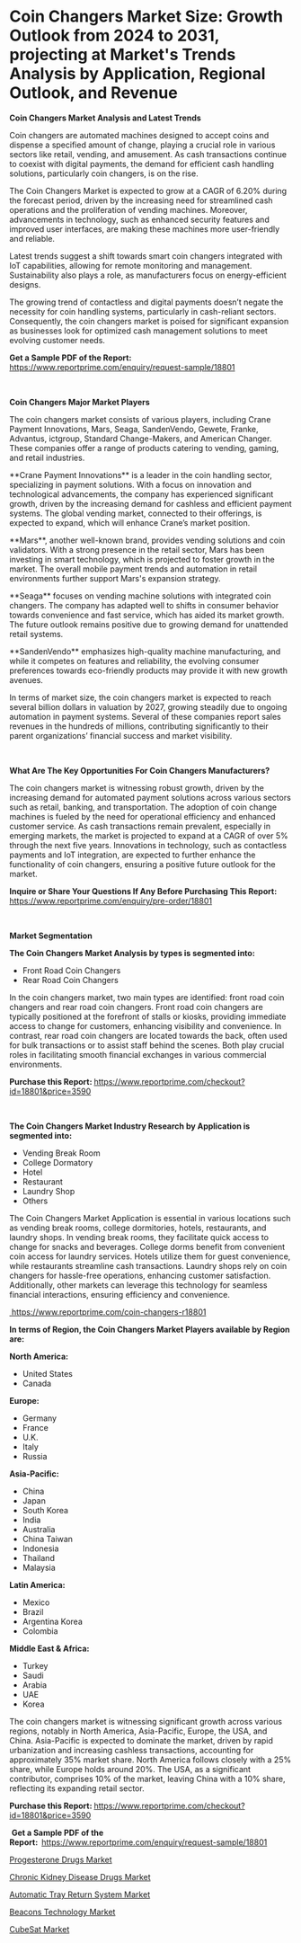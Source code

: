<p><h1>Coin Changers Market Size: Growth Outlook from 2024 to 2031, projecting at Market's Trends Analysis by Application, Regional Outlook, and Revenue</h1></p><p><strong>Coin Changers Market Analysis and Latest Trends</strong></p>
<p><p>Coin changers are automated machines designed to accept coins and dispense a specified amount of change, playing a crucial role in various sectors like retail, vending, and amusement. As cash transactions continue to coexist with digital payments, the demand for efficient cash handling solutions, particularly coin changers, is on the rise. </p><p>The Coin Changers Market is expected to grow at a CAGR of 6.20% during the forecast period, driven by the increasing need for streamlined cash operations and the proliferation of vending machines. Moreover, advancements in technology, such as enhanced security features and improved user interfaces, are making these machines more user-friendly and reliable. </p><p>Latest trends suggest a shift towards smart coin changers integrated with IoT capabilities, allowing for remote monitoring and management. Sustainability also plays a role, as manufacturers focus on energy-efficient designs. </p><p>The growing trend of contactless and digital payments doesn’t negate the necessity for coin handling systems, particularly in cash-reliant sectors. Consequently, the coin changers market is poised for significant expansion as businesses look for optimized cash management solutions to meet evolving customer needs.</p></p>
<p><strong>Get a Sample PDF of the Report:&nbsp;</strong> <a href="https://www.reportprime.com/enquiry/request-sample/18801?utm_campaign=97&utm_medium=2&utm_source=Github&utm_content=ia&utm_term=22112024&utm_id=coin-changers">https://www.reportprime.com/enquiry/request-sample/18801</a></p>
<p>&nbsp;</p>
<p><strong>Coin Changers Major Market Players</strong></p>
<p><p>The coin changers market consists of various players, including Crane Payment Innovations, Mars, Seaga, SandenVendo, Gewete, Franke, Advantus, ictgroup, Standard Change-Makers, and American Changer. These companies offer a range of products catering to vending, gaming, and retail industries.</p><p>**Crane Payment Innovations** is a leader in the coin handling sector, specializing in payment solutions. With a focus on innovation and technological advancements, the company has experienced significant growth, driven by the increasing demand for cashless and efficient payment systems. The global vending market, connected to their offerings, is expected to expand, which will enhance Crane’s market position.</p><p>**Mars**, another well-known brand, provides vending solutions and coin validators. With a strong presence in the retail sector, Mars has been investing in smart technology, which is projected to foster growth in the market. The overall mobile payment trends and automation in retail environments further support Mars's expansion strategy.</p><p>**Seaga** focuses on vending machine solutions with integrated coin changers. The company has adapted well to shifts in consumer behavior towards convenience and fast service, which has aided its market growth. The future outlook remains positive due to growing demand for unattended retail systems.</p><p>**SandenVendo** emphasizes high-quality machine manufacturing, and while it competes on features and reliability, the evolving consumer preferences towards eco-friendly products may provide it with new growth avenues.</p><p>In terms of market size, the coin changers market is expected to reach several billion dollars in valuation by 2027, growing steadily due to ongoing automation in payment systems. Several of these companies report sales revenues in the hundreds of millions, contributing significantly to their parent organizations’ financial success and market visibility.</p></p>
<p>&nbsp;</p>
<p><strong>What Are The Key Opportunities For Coin Changers Manufacturers?</strong></p>
<p><p>The coin changers market is witnessing robust growth, driven by the increasing demand for automated payment solutions across various sectors such as retail, banking, and transportation. The adoption of coin change machines is fueled by the need for operational efficiency and enhanced customer service. As cash transactions remain prevalent, especially in emerging markets, the market is projected to expand at a CAGR of over 5% through the next five years. Innovations in technology, such as contactless payments and IoT integration, are expected to further enhance the functionality of coin changers, ensuring a positive future outlook for the market.</p></p>
<p><strong>Inquire or Share Your Questions If Any Before Purchasing This Report:</strong> <a href="https://www.reportprime.com/enquiry/pre-order/18801?utm_campaign=97&utm_medium=2&utm_source=Github&utm_content=ia&utm_term=22112024&utm_id=coin-changers">https://www.reportprime.com/enquiry/pre-order/18801</a></p>
<p>&nbsp;</p>
<p><strong>Market Segmentation</strong></p>
<p><strong>The Coin Changers Market Analysis by types is segmented into:</strong></p>
<p><ul><li>Front Road Coin Changers</li><li>Rear Road Coin Changers</li></ul></p>
<p><p>In the coin changers market, two main types are identified: front road coin changers and rear road coin changers. Front road coin changers are typically positioned at the forefront of stalls or kiosks, providing immediate access to change for customers, enhancing visibility and convenience. In contrast, rear road coin changers are located towards the back, often used for bulk transactions or to assist staff behind the scenes. Both play crucial roles in facilitating smooth financial exchanges in various commercial environments.</p></p>
<p><strong>Purchase this Report:&nbsp;</strong><a href="https://www.reportprime.com/checkout?id=18801&price=3590&utm_campaign=97&utm_medium=2&utm_source=Github&utm_content=ia&utm_term=22112024&utm_id=coin-changers">https://www.reportprime.com/checkout?id=18801&price=3590</a></p>
<p>&nbsp;</p>
<p><strong>The Coin Changers Market Industry Research by Application is segmented into:</strong></p>
<p><ul><li>Vending Break Room</li><li>College Dormatory</li><li>Hotel</li><li>Restaurant</li><li>Laundry Shop</li><li>Others</li></ul></p>
<p><p>The Coin Changers Market Application is essential in various locations such as vending break rooms, college dormitories, hotels, restaurants, and laundry shops. In vending break rooms, they facilitate quick access to change for snacks and beverages. College dorms benefit from convenient coin access for laundry services. Hotels utilize them for guest convenience, while restaurants streamline cash transactions. Laundry shops rely on coin changers for hassle-free operations, enhancing customer satisfaction. Additionally, other markets can leverage this technology for seamless financial interactions, ensuring efficiency and convenience.</p></p>
<p><a href="https://www.reportprime.com/coin-changers-r18801?utm_campaign=97&utm_medium=2&utm_source=Github&utm_content=ia&utm_term=22112024&utm_id=coin-changers">&nbsp;https://www.reportprime.com/coin-changers-r18801</a></p>
<p><strong>In terms of Region, the Coin Changers Market Players available by Region are:</strong></p>
<p>
    <p> <strong> North America: </strong>
        <ul>
            <li>United States</li>
            <li>Canada</li>
        </ul>
        </p> 
    <p> <strong> Europe: </strong>
        <ul>
            <li>Germany</li>
            <li>France</li>
            <li>U.K.</li>
            <li>Italy</li>
            <li>Russia</li>
        </ul>
        </p> 
    <p> <strong> Asia-Pacific: </strong>
        <ul>
            <li>China</li>
            <li>Japan</li>
            <li>South Korea</li>
            <li>India</li>
            <li>Australia</li>
            <li>China Taiwan</li>
            <li>Indonesia</li>
            <li>Thailand</li>
            <li>Malaysia</li>
        </ul>
        </p> 
    <p> <strong> Latin America: </strong>
        <ul>
            <li>Mexico</li>
            <li>Brazil</li>
            <li>Argentina Korea</li>
            <li>Colombia</li>
        </ul>
        </p> 
    <p> <strong> Middle East & Africa: </strong>
        <ul>
            <li>Turkey</li>
            <li>Saudi</li>
            <li>Arabia</li>
            <li>UAE</li>
            <li>Korea</li>
        </ul>
    </p>
    </p>
<p><p>The coin changers market is witnessing significant growth across various regions, notably in North America, Asia-Pacific, Europe, the USA, and China. Asia-Pacific is expected to dominate the market, driven by rapid urbanization and increasing cashless transactions, accounting for approximately 35% market share. North America follows closely with a 25% share, while Europe holds around 20%. The USA, as a significant contributor, comprises 10% of the market, leaving China with a 10% share, reflecting its expanding retail sector.</p></p>
<p><strong>Purchase this Report: </strong><a href="https://www.reportprime.com/checkout?id=18801&price=3590&utm_campaign=97&utm_medium=2&utm_source=Github&utm_content=ia&utm_term=22112024&utm_id=coin-changers">https://www.reportprime.com/checkout?id=18801&price=3590</a></p>
<p>&nbsp;<strong>Get a Sample PDF of the Report:&nbsp;&nbsp;</strong><a href="https://www.reportprime.com/enquiry/request-sample/18801?utm_campaign=97&utm_medium=2&utm_source=Github&utm_content=ia&utm_term=22112024&utm_id=coin-changers">https://www.reportprime.com/enquiry/request-sample/18801</a></p>
<p><strong></strong></p>
<p><p><a href="https://issuu.com/reportprime-2/docs/progesterone-drugs-market-size-2030_509722feabac1f?utm_campaign=97&utm_medium=2&utm_source=Github&utm_content=ia&utm_term=22112024&utm_id=coin-changers">Progesterone Drugs Market</a></p><p><a href="https://issuu.com/reportprime-2/docs/chronic-kidney-disease-drugs-market_7994cf30c81f21?utm_campaign=97&utm_medium=2&utm_source=Github&utm_content=ia&utm_term=22112024&utm_id=coin-changers">Chronic Kidney Disease Drugs Market</a></p><p><a href="https://github.com/ParvinKhatun77/Market-Research-Report-List-1/blob/main/automatic-tray-return-system-market.md?utm_campaign=97&utm_medium=2&utm_source=Github&utm_content=ia&utm_term=22112024&utm_id=coin-changers">Automatic Tray Return System Market</a></p><p><a href="https://www.linkedin.com/pulse/beacons-technology-market2024-2031-industry-insights-investment-md4ke?utm_campaign=97&utm_medium=2&utm_source=Github&utm_content=ia&utm_term=22112024&utm_id=coin-changers">Beacons Technology Market</a></p><p><a href="https://www.linkedin.com/pulse/comprehensive-assessment-cubesat-markets-86-cagrfrom-mfdae?utm_campaign=97&utm_medium=2&utm_source=Github&utm_content=ia&utm_term=22112024&utm_id=coin-changers">CubeSat Market</a></p></p>